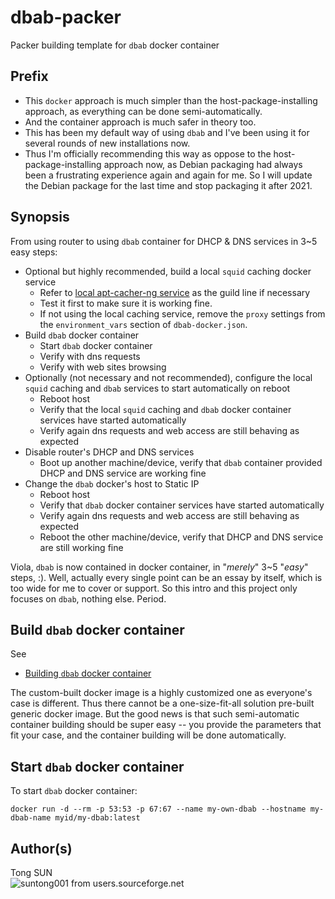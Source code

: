 # dbab-packer

Packer building template for `dbab` docker container

## Prefix

- This `docker` approach is much simpler than the host-package-installing approach, as everything can be done semi-automatically.
- And the container approach is much safer in theory too.
- This has been my default way of using `dbab` and I've been using it for several rounds of new installations now.
- Thus I'm officially recommending this way as oppose to the host-package-installing approach now, as Debian packaging had always been a frustrating experience again and again for me. So I will update the Debian package for the last time and stop packaging it after 2021.

## Synopsis

From using router to using `dbab` container for DHCP & DNS services in 3~5 easy steps:

- Optional but highly recommended, build a local `squid` caching docker service
  * Refer to [local apt-cacher-ng service](https://docs.docker.com/engine/examples/apt-cacher-ng/) as the guild line if necessary
  * Test it first to make sure it is working fine.
  * If not using the local caching service, remove the `proxy` settings from the `environment_vars` section of `dbab-docker.json`.
- Build `dbab` docker container
  * Start `dbab` docker container
  * Verify with dns requests
  * Verify with web sites browsing
- Optionally (not necessary and not recommended), configure the local `squid` caching and `dbab` services to start automatically on reboot
  * Reboot host
  * Verify that the local `squid` caching and `dbab` docker container services have started automatically
  * Verify again dns requests and web access are still behaving as expected
- Disable router's DHCP and DNS services
  * Boot up another machine/device, verify that `dbab` container provided DHCP and DNS service are working fine
- Change the `dbab` docker's host to Static IP
  * Reboot host
  * Verify that `dbab` docker container services have started automatically
  * Verify again dns requests and web access are still behaving as expected
  * Reboot the other machine/device, verify that DHCP and DNS service are still working fine

Viola, `dbab` is now contained in docker container, in "_merely_" 3~5 "_easy_" steps, :). Well, actually every single point can be an essay by itself, which is too wide for me to cover or support. So this intro and this project only focuses on `dbab`, nothing else. Period.

## Build `dbab` docker container

See 

- [Building `dbab` docker container](https://github.com/suntong/dbab-packer/wiki/Building-dbab-docker-container)

The custom-built docker image is a highly customized one as everyone's case is different. Thus there cannot be a one-size-fit-all solution pre-built generic docker image. But the good news is that such semi-automatic container building should be super easy -- you provide the parameters that fit your case, and the container building will be done automatically.

## Start `dbab` docker container

To start `dbab` docker container:

    docker run -d --rm -p 53:53 -p 67:67 --name my-own-dbab --hostname my-dbab-name myid/my-dbab:latest

## Author(s)

Tong SUN  
![suntong001 from users.sourceforge.net](https://img.shields.io/badge/suntong001-%40users.sourceforge.net-lightgrey.svg "suntong001 from users.sourceforge.net")

